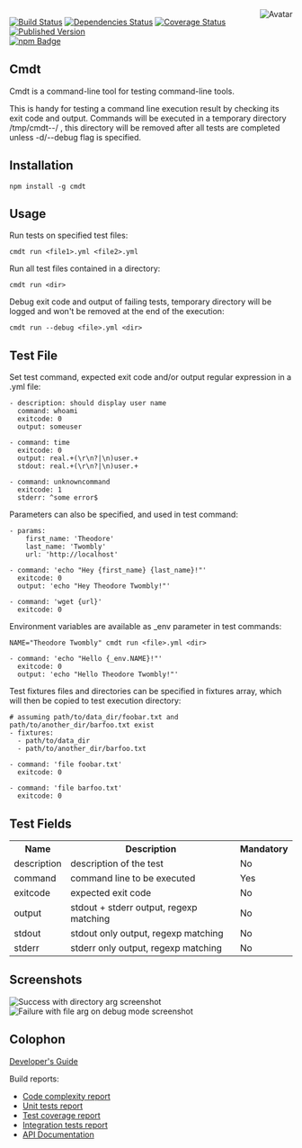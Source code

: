<img align="right" src="https://raw.github.com/cliffano/cmdt/master/avatar.jpg" alt="Avatar"/>

[![Build Status](https://img.shields.io/travis/cliffano/cmdt.svg)](http://travis-ci.org/cliffano/cmdt)
[![Dependencies Status](https://img.shields.io/david/cliffano/cmdt.svg)](http://david-dm.org/cliffano/cmdt)
[![Coverage Status](https://coveralls.io/repos/cliffano/cmdt/badge.png?branch=master)](https://coveralls.io/r/cliffano/cmdt?branch=master)
[![Published Version](https://badge.fury.io/js/cmdt.png)](http://badge.fury.io/js/cmdt)
<br/>
[![npm Badge](https://nodei.co/npm/cmdt.png)](http://npmjs.org/package/cmdt)

Cmdt
----

Cmdt is a command-line tool for testing command-line tools.

This is handy for testing a command line execution result by checking its exit code and output. Commands will be executed in a temporary directory /tmp/cmdt-<millis>-<pid>/<filepath> , this directory will be removed after all tests are completed unless -d/--debug flag is specified.

Installation
------------

    npm install -g cmdt

Usage
-----

Run tests on specified test files:

    cmdt run <file1>.yml <file2>.yml

Run all test files contained in a directory:

    cmdt run <dir>

Debug exit code and output of failing tests, temporary directory will be logged and won't be removed at the end of the execution:

    cmdt run --debug <file>.yml <dir>

Test File
---------

Set test command, expected exit code and/or output regular expression in a .yml file:

    - description: should display user name
      command: whoami
      exitcode: 0
      output: someuser

    - command: time
      exitcode: 0
      output: real.+(\r\n?|\n)user.+
      stdout: real.+(\r\n?|\n)user.+

    - command: unknowncommand
      exitcode: 1
      stderr: ^some error$

Parameters can also be specified, and used in test command:

    - params:
        first_name: 'Theodore'
        last_name: 'Twombly'
        url: 'http://localhost'

    - command: 'echo "Hey {first_name} {last_name}!"'
      exitcode: 0
      output: 'echo "Hey Theodore Twombly!"'

    - command: 'wget {url}'
      exitcode: 0

Environment variables are available as _env parameter in test commands:

    NAME="Theodore Twombly" cmdt run <file>.yml <dir>

    - command: 'echo "Hello {_env.NAME}!"'
      exitcode: 0
      output: 'echo "Hello Theodore Twombly!"'

Test fixtures files and directories can be specified in fixtures array, which will then be copied to test execution directory:

    # assuming path/to/data_dir/foobar.txt and path/to/another_dir/barfoo.txt exist
    - fixtures:
      - path/to/data_dir
      - path/to/another_dir/barfoo.txt

    - command: 'file foobar.txt'
      exitcode: 0

    - command: 'file barfoo.txt'
      exitcode: 0

Test Fields
-----------

<table>
  <tr>
    <th>Name</th>
    <th>Description</th>
    <th>Mandatory</th>
  </tr>
  <tr>
    <td>description</td>
    <td>description of the test</td>
    <td>No</td>
  </tr>
  <tr>
    <td>command</td>
    <td>command line to be executed</td>
    <td>Yes</td>    
  </tr>
  <tr>
    <td>exitcode</td>
    <td>expected exit code</td>
    <td>No</td>
  </tr>
  <tr>
    <td>output</td>
    <td>stdout + stderr output, regexp matching</td>
    <td>No</td>
  </tr>
  <tr>
    <td>stdout</td>
    <td>stdout only output, regexp matching</td>
    <td>No</td>
  </tr>
  <tr>
    <td>stderr</td>
    <td>stderr only output, regexp matching</td>
    <td>No</td>
  </tr>
</table>

Screenshots
-----------

![Success with directory arg screenshot](../master/screenshots/success-dir.jpg?raw=true)
![Failure with file arg on debug mode screenshot](../master/screenshots/failure-file-debug.jpg?raw=true)

Colophon
--------

[Developer's Guide](http://cliffano.github.io/developers_guide.html#nodejs)

Build reports:

* [Code complexity report](http://cliffano.github.io/cmdt/bob/complexity/plato/index.html)
* [Unit tests report](http://cliffano.github.io/cmdt/bob/test/buster.out)
* [Test coverage report](http://cliffano.github.io/cmdt/bob/coverage/buster-istanbul/lcov-report/lib/index.html)
* [Integration tests report](http://cliffano.github.io/cmdt/bob/test-integration/cmdt.out)
* [API Documentation](http://cliffano.github.io/cmdt/bob/doc/dox-foundation/index.html)

